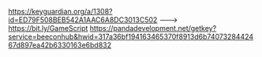 https://keyguardian.org/a/1308?id=ED79F508BEB542A1AAC6A8DC3013C502
--->
https://bit.ly/GameScript
https://pandadevelopment.net/getkey?service=beeconhub&hwid=317a36bf194163465370f8913d6b7407328442467d897ea42b6330163e6bd832
